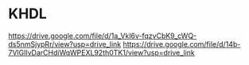 # KHDL
https://drive.google.com/file/d/1a_Vkl6v-fqzvCbK9_cWQ-ds5nmSjypRr/view?usp=drive_link
https://drive.google.com/file/d/14b-7VlGIlvDarCHdiWqWPEXL92th0TK1/view?usp=drive_link
